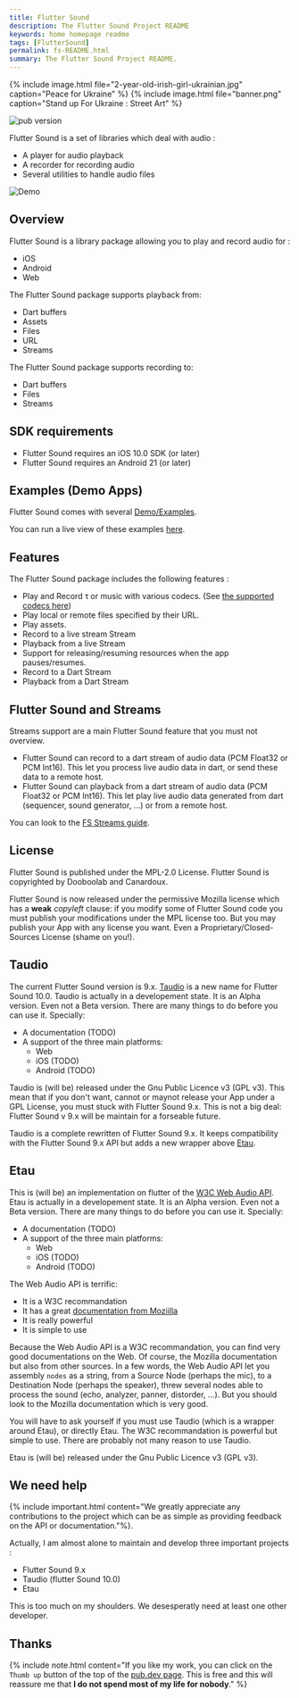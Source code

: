 ```yaml
---
title: Flutter Sound
description: The Flutter Sound Project README
keywords: home homepage readme
tags: [FlutterSound]
permalink: fs-README.html
summary: The Flutter Sound Project README.
---
```


{% include image.html file="2-year-old-irish-girl-ukrainian.jpg"  caption="Peace for Ukraine" %}
{% include image.html file="banner.png"  caption="Stand up For Ukraine : Street Art" %}

![pub version](https://img.shields.io/pub/v/flutter_sound.svg?style=flat-square)

Flutter Sound is a set of libraries which deal with audio :

- A player for audio playback
- A recorder for recording audio
- Several utilities to handle audio files

![Demo](https://user-images.githubusercontent.com/27461460/77531555-77c9ec00-6ed6-11ea-9813-320f943b08cc.gif)

## Overview

Flutter Sound is a library package allowing you to play and record audio for :

* iOS
* Android
* Web

The Flutter Sound package supports playback from:

* Dart buffers
* Assets
* Files
* URL
* Streams

The Flutter Sound package supports recording to:

* Dart buffers
* Files
* Streams

## SDK requirements

* Flutter Sound requires an iOS 10.0 SDK \(or later\)
* Flutter Sound requires an Android 21 \(or later\)

## Examples \(Demo Apps\)

Flutter Sound comes with several [Demo/Examples]((https://github.com/Canardoux/flutter_sound/tree/master/example/lib)).

You can run a live view of these examples [here](TODO).

## Features

The Flutter Sound package includes the following features :

* Play and Record τ or music with various codecs. \(See [the supported codecs here](fs_guides_codec.html)\)
* Play local or remote files specified by their URL.
* Play assets.
* Record to a live stream Stream
* Playback from a live Stream
* Support for releasing/resuming resources when the app pauses/resumes.
* Record to a Dart Stream
* Playback from a Dart Stream

## Flutter Sound and Streams

Streams support are a main Flutter Sound feature that you must not overview.

- Flutter Sound can record to a dart stream of audio data (PCM Float32 or PCM Int16). This let you process live audio data in dart, or send these data to a remote host.
- Flutter Sound can playback from a dart stream of audio data (PCM Float32 or PCM Int16). This let play live audio data generated from dart
(sequencer, sound generator, ...) or from a remote host.

You can look to the [FS Streams guide](fs_guides_streams.html).

## License

Flutter Sound is published under the MPL-2.0 License.
Flutter Sound is copyrighted by Dooboolab and Canardoux.

Flutter Sound is now released under the permissive Mozilla license which has a **weak** *copyleft* clause: if you modify some of Flutter Sound code you must publish your modifications under the MPL license too. But you may publish your App with any license you want. Even a Proprietary/Closed-Sources License (shame on you!).

## Taudio

The current Flutter Sound version is 9.x. [Taudio](TODO) is a new name for Flutter Sound 10.0. Taudio is actually in a developement state. It is an Alpha version. Even not a Beta version. There are many things to do before you can use it. Specially:
- A documentation (TODO)
- A support of the three main platforms:
   - Web
   - iOS (TODO)
   - Android (TODO)

Taudio is (will be) released under the Gnu Public Licence v3 (GPL v3). This mean that if you don't want, cannot or maynot release your App under a GPL License, you must stuck with Flutter Sound 9.x. This is not a big deal: Flutter Sound v 9.x will be maintain for a forseable future.

Taudio is a complete rewritten of Flutter Sound 9.x. It keeps compatibility with the Flutter Sound 9.x API but adds a new wrapper above [Etau](TODO]).

## Etau

This is (will be) an implementation on flutter of the [W3C Web Audio API](TODO).
Etau is actually in a developement state. It is an Alpha version. Even not a Beta version. There are many things to do before you can use it. Specially:

- A documentation (TODO)
- A support of the three main platforms:
   - Web
   - iOS (TODO)
   - Android (TODO)

The Web Audio API is terrific:

- It is a W3C recommandation
- It has a great [documentation from Moziilla](TODO)
- It is really powerful
- It is simple to use

Because the Web Audio API is a W3C recommandation, you can find very good documentations on the Web. Of course, the Mozilla documentation but also from other sources.
In a few words, the Web Audio API let you assembly `nodes` as a string, from a Source Node (perhaps the mic), to a Destination Node (perhaps the speaker), threw several nodes able to process the sound (echo, analyzer, panner, distorder, ...). But you should look to the Mozilla documentation which is very good.

You will have to ask yourself if you must use Taudio (which is a wrapper around Etau), or directly Etau.
The W3C recommandation is powerful but simple to use. There are probably not many reason to use Taudio.

Etau is (will be) released under the Gnu Public Licence v3 (GPL v3).

## We need help

{% include important.html content="We greatly appreciate any contributions to the project which can be as simple as providing feedback on the API or documentation."%}.

Actually, I am almost alone to maintain and develop three important projects :
- Flutter Sound 9.x
- Taudio (flutter Sound 10.0)
- Etau

This is too much on my shoulders. We desesperatly need at least one other developer.

## Thanks

{% include note.html content="If you like my work, you can click on the `Thumb up` button of the top of the [pub.dev page](https://pub.dev/packages/flutter_sound).
This is free and this will reassure me that **I do not spend most of my life for nobody**." %}